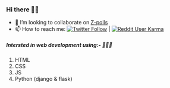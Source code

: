 ### Hi there 👋😎

- 👯 I’m looking to collaborate on [Z-polls](https://github.com/cdh77/Z-polls)
- 📫 How to reach me: [![Twitter Follow](https://img.shields.io/twitter/follow/cdh77k?style=social)](https://twitter.com/cdh77k) | [![Reddit User Karma](https://img.shields.io/reddit/user-karma/combined/cdh77k?style=social)](https://www.reddit.com/user/cdh77k)
 

##### Intersted in web development using:- 🧑🏽‍💻
1. HTML
2. CSS
3. JS
4. Python (django & flask)


<!--
**cdh77/cdh77** is a ✨ _special_ ✨ repository because its `README.md` (this file) appears on your GitHub profile.

Here are some ideas to get you started:

- 🔭 I’m currently working on ...
- 🌱 I’m currently learning ...
- 👯 I’m looking to collaborate on ...
- 🤔 I’m looking for help with ...
- 💬 Ask me about ...
- 📫 How to reach me: ...
- 😄 Pronouns: ...
- ⚡ Fun fact: ...
-->
